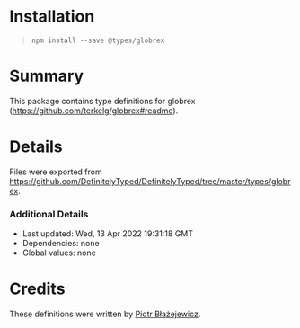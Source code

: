 # Installation
> `npm install --save @types/globrex`

# Summary
This package contains type definitions for globrex (https://github.com/terkelg/globrex#readme).

# Details
Files were exported from https://github.com/DefinitelyTyped/DefinitelyTyped/tree/master/types/globrex.

### Additional Details
 * Last updated: Wed, 13 Apr 2022 19:31:18 GMT
 * Dependencies: none
 * Global values: none

# Credits
These definitions were written by [Piotr Błażejewicz](https://github.com/peterblazejewicz).
